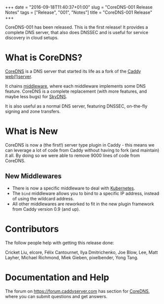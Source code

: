 +++
date = "2016-09-18T11:40:37+01:00"
slug = "CoreDNS-001 Release Notes"
tags = ["Release", "001", "Notes"]
title = "CoreDNS-001 Release"
+++

CoreDNS-001 has been released. This is the first release! It provides a complete DNS server, that
also does DNSSEC and is useful for service discovery in cloud setups.

# What is CoreDNS?

[CoreDNS](https://coredns.io) is a DNS server that started its life as a fork of the [Caddy
web(!)server](https://caddyserver.com).

It chains [middleware](https://github.com/miekg/coredns/tree/master/middleware),
where each middleware implements some DNS feature. CoreDNS is a complete replacement
(with more features, and maybe less bugs) for [SkyDNS](https://github.com/skynetservices/skydns).

It is also useful as a normal DNS server, featuring DNSSEC, on-the-fly signing and zone transfers.

# What is New

CoreDNS is now a (the first!) server type plugin in Caddy - this means we can leverage a lot of code
from Caddy without having to fork (and maintain) it all. By doing so we were able to remove 9000
lines of code from CoreDNS.

## New Middlewares

* There is now a specific middleware to deal with [Kubernetes](https://kubernetes.io).
* The `bind` middleware allows you to bind to a specific IP address, instead of using the wildcard
  address.
* All other middlewares are reworked to fit in the new plugin framework from Caddy version 0.9 (and
  up).

# Contributors

The follow people help with getting this release done:

Cricket Liu, elcore, Félix Cantournet, Ilya Dmitrichenko, Joe Blow, Lee, Matt Layher,
Michael Richmond, Miek Gieben, pixelbender, Yong Tang.

# Documentation and Help

The forum on <https://forum.caddyserver.com> has section for
[CoreDNS](https://forum.caddyserver.com/c/coredns), where you can submit questions and get answers.

